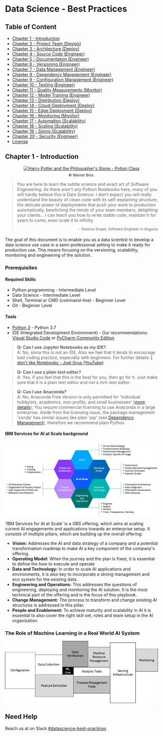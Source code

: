 # Data Science - Best Practices

## Table of Content

- [Chapter 1 - Introduction](./readme.md#chapter-1---introduction)
- [Chapter 2 - Project Team (Design)](./project_team.md#chapter-2---project-team)
- [Chapter 3 - Architecture (Deploy)](./architecture.md#chapter-3---architecture)
- [Chapter 4 - Source Code (Engineer)](./source_code.md#chapter-4---source-code)
- [Chapter 5 - Documentation (Engineer)](./documentation.md#chapter-5---documentation)
- [Chapter 6 - Versioning (Engineer)](./versioning.md#chapter-6---versioning)
- [Chapter 7 - Data Management (Engineer)](./data_management.md#chapter-7---data-management)
- [Chapter 8 - Dependency Management (Engineer)](./dependency_management.md#chapter-8---dependency-management)
- [Chapter 9 - Configuration Management (Engineer)](./configuration_management.md#chapter-9---configuration-management)
- [Chapter 10 - Testing (Engineer)](./testing.md#chapter-10---testing)
- [Chapter 11 - Quality Measurements (Monitor)](./quality_measurements.md#chapter-11---quality-measurements)
- [Chapter 12 - Model Training (Engineer)](./model_training.md#chapter-12---model-training)
- [Chapter 13 - Distribution (Deploy)](./distribution.md#chapter-13---distribution)
- [Chapter 14 - Cloud-Deployment (Deploy)](./cloud_deployment.md#chapter-14---cloud-deployment)
- [Chapter 15 - Edge Deployment (Deploy)](./edge_deployment.md#chapter-15---edge-deployment)
- [Chapter 16 - Monitoring (Monitor)](./monitoring.md#chapter-16---monitoring)
- [Chapter 17 - Automation (Scalability)](./automation.md#chapter-17---automation)
- [Chapter 18 - Scaling (Scalability)](./scaling.md#chapter-18---scaling)
- [Chapter 19 - Sizing (Scalability)](./sizing.md#chapter-19---sizing)
- [Chapter 20 - Security (Engineer)](./security.md#chapter-20---security)
- [License](./LICENSE.md)

## Chapter 1 - Introduction

<p align="center">
  <a href="https://www.youtube.com/embed/auhHVlhNPqI?start=5&end=44&version=3">
    <img src="https://media.giphy.com/media/dRAaE1yjLsogg/giphy.gif" alt="Harry Potter and the Philosopher's Stone - Potion Class">
  </a><br/>
  <sub>&copy; Warner Bros.</sub>
</p>

> You are here to learn the subtle science and exact art of Software Engineering.
> As there aren't any Python Notebooks here, many of you will hardly believe this is Data Science.
> I don't expect you will really understand the beauty of clean code with its self-explaining structure, the delicate power of deployments that push your work to production automatically, bewitching the minds of your team members, delighting your clients...
>I can teach you how to write stable code, maintain it for years to come, even scale it to infinity.<br/>
> <p style="text-align: right;"><sup> &dash; Severus Snape, Software Engineer in disguise</sup></p>

The goal of this document is to enable you as a data scientist to develop a data science use case in a semi-professional setting to make it ready for production use. This means focusing on the versioning, scalability, monitoring and engineering of the solution.

### Prerequisites

#### Required Skills

- Python programming - Intermediate Level
- Data Science - Intermediate Level
- Shell, Terminal or CMD (command-line) - Beginner Level
- Git - Beginner Level

#### Tools

- [Python 3](https://www.python.org/downloads/) - Python 3.7
- IDE (Integrated Development Environment) - Our recommendations: [Visual Studio Code](https://code.visualstudio.com/) or [PyCharm Community Edition](https://www.jetbrains.com/pycharm/)

> **Q: Can I use Jupyter Notebooks as my IDE?**<br/>
> A: No, since this is not an IDE. Also we feel that it tends to encourage bad coding practice, especially with beginners.
> For further details: [I don't like Notebooks - Joel Grus (YouTube)](https://www.youtube.com/watch?v=7jiPeIFXb6U)

> **Q: Can I use a plain text editor?**<br/>
> A: Yes, if you feel that this is the best for you, then go for it.
> Just make sure that it is a plain text editor and not a rich-text editor.

> **Q: Can I use Anaconda?**<br/>
> A: No, Anaconda Free Version is only permitted for 'individual hobbyists, academics, non-profits, and small businesses' ([more details](https://www.anaconda.com/blog/anaconda-commercial-edition-faq)); You require commercial licensing to use Anaconda in a large enterprise. Aside from the licensing issue, the package management 'conda' has similar issues like plain 'pip' (see [Dependency Management](./dependency_management.md#chapter-8---dependency-management)), therefore we recommend plain Python.

#### IBM Services for AI at Scale background

![AI_Scale_overview](./res/img/AI_Scale.png)

'IBM Services for AI at Scale' is a GBS offering, which aims at scaling current AI engagements and applications towards an enterprise setup.
It consists of multiple pillars, which are building up the overall offering:

- **Vision:** Addresses the AI and data strategy of a company and a potential transformation roadmap to make AI a key
component of the company's offering.
- **Operating Model:** When the journey and the plan is fixed, it is essential to define the how to execute and operate
- **Data and Technology:** In order to scale AI applications and environments, it is also key to incorporate a strong management
and eco system for the existing data.
- **Engineering and Operations:** This addresses the questions of engineering, deploying and monitoring the AI solution. It is the
most technical part of the offering and is the focus of this playbook.
- **Change Management:** The process to transform and change existing AI structures is addressed in this pillar.
- **People and Enablement:** To achieve maturity and scalability in AI it is essential to also cover the right skill set,
roles and team setup in the AI organization.

### The Role of Machine Learning in a Real World AI System

![Real World AI System](./res/img/RealWorldAISystem.png)

## Need Help

Reach us at on Slack [#datascience-best-practices](https://slack.com/app_redirect?channel=CUZGJN43V)
